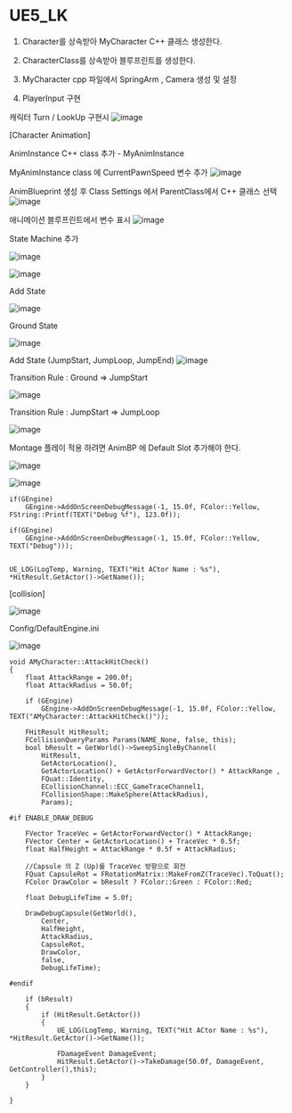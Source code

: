 # UE5_LK


1. Character를 상속받아 MyCharacter C++ 클래스 생성한다.


2. CharacterClass를 상속받아 블루프린트를 생성한다.


3. MyCharacter cpp 파일에서 SpringArm , Camera 생성 및 설정

4. PlayerInput 구현 



캐릭터 Turn / LookUp 구현시 
![image](https://user-images.githubusercontent.com/29656900/182010656-3a4372af-5173-4462-92ed-c379186c8a0e.png)



[Character Animation]

AnimInstance C++ class 추가 - MyAnimInstance

MyAnimInstance class 에 CurrentPawnSpeed 변수 추가
![image](https://user-images.githubusercontent.com/29656900/182016143-7e2c1154-df1f-4a8a-a945-f66ec659e942.png)


AnimBlueprint 생성 후 Class Settings 에서 ParentClass에서 C++ 클래스 선택
![image](https://user-images.githubusercontent.com/29656900/182018847-5ba6ef6a-760a-4ccb-9aab-eec4d05b2959.png)





애니메이션 블루프린트에서 변수 표시
![image](https://user-images.githubusercontent.com/29656900/182016114-3c516d81-8320-426f-a65f-d2fca44d9fc8.png)


State Machine 추가

![image](https://user-images.githubusercontent.com/29656900/182018988-8d8a242f-f3f4-48da-8494-7a7ec4ec6cb8.png)

![image](https://user-images.githubusercontent.com/29656900/182018999-b2e82a33-919c-442b-bcbb-62ed90ffd4ce.png)

Add State

![image](https://user-images.githubusercontent.com/29656900/182019054-f3320e03-b249-49d1-9025-ec1e311d58d3.png)


Ground State

![image](https://user-images.githubusercontent.com/29656900/182019074-d4223119-108a-4ea6-b677-ccbe5f70a459.png)


Add State (JumpStart, JumpLoop, JumpEnd)
![image](https://user-images.githubusercontent.com/29656900/182020836-d8274218-62e1-45cb-bfbd-2cafa66ea115.png)



Transition Rule : Ground => JumpStart

![image](https://user-images.githubusercontent.com/29656900/182020780-99cc715b-2662-4e12-92d2-a8fd1ff156fd.png)


Transition Rule :  JumpStart => JumpLoop 

![image](https://user-images.githubusercontent.com/29656900/182020897-98d72323-30a1-4c88-8b0c-db7f6840727e.png)









Montage 플레이 적용 하려면 AnimBP 에 Default Slot 추가해야 한다.

![image](https://user-images.githubusercontent.com/29656900/182529057-2fee1201-baef-45d3-a7fe-daebd3c6ccab.png)

![image](https://user-images.githubusercontent.com/29656900/182529148-105da419-8900-4d9d-8612-2c5b54e39538.png)


```
if(GEngine)
	GEngine->AddOnScreenDebugMessage(-1, 15.0f, FColor::Yellow, FString::Printf(TEXT("Debug %f"), 123.0f));

if(GEngine)
	GEngine->AddOnScreenDebugMessage(-1, 15.0f, FColor::Yellow, TEXT("Debug")));
		
		
UE_LOG(LogTemp, Warning, TEXT("Hit ACtor Name : %s"), *HitResult.GetActor()->GetName());

```



[collision]

![image](https://user-images.githubusercontent.com/29656900/182603030-0e8968d5-5cf4-4ab2-9871-ae354264edc3.png)

Config/DefaultEngine.ini

![image](https://user-images.githubusercontent.com/29656900/182603137-a6a790a0-767a-4328-b86c-1b27f82ecdf0.png)


```
void AMyCharacter::AttackHitCheck()
{
	float AttackRange = 200.0f;
	float AttackRadius = 50.0f;

	if (GEngine)
		GEngine->AddOnScreenDebugMessage(-1, 15.0f, FColor::Yellow, TEXT("AMyCharacter::AttackHitCheck()"));

	FHitResult HitResult;
	FCollisionQueryParams Params(NAME_None, false, this);
	bool bResult = GetWorld()->SweepSingleByChannel(
		HitResult,
		GetActorLocation(),
		GetActorLocation() + GetActorForwardVector() * AttackRange ,
		FQuat::Identity,
		ECollisionChannel::ECC_GameTraceChannel1,
		FCollisionShape::MakeSphere(AttackRadius),
		Params);

#if ENABLE_DRAW_DEBUG

	FVector TraceVec = GetActorForwardVector() * AttackRange;
	FVector Center = GetActorLocation() + TraceVec * 0.5f;
	float HalfHeight = AttackRange * 0.5f + AttackRadius;

	//Capsule 의 Z (Up)를 TraceVec 방향으로 회전 
	FQuat CapsuleRot = FRotationMatrix::MakeFromZ(TraceVec).ToQuat();
	FColor DrawColor = bResult ? FColor::Green : FColor::Red;

	float DebugLifeTime = 5.0f;

	DrawDebugCapsule(GetWorld(),
		Center,
		HalfHeight,
		AttackRadius,
		CapsuleRot,
		DrawColor,
		false,
		DebugLifeTime);

#endif

	if (bResult)
	{
		if (HitResult.GetActor())
		{
			UE_LOG(LogTemp, Warning, TEXT("Hit ACtor Name : %s"), *HitResult.GetActor()->GetName());

			FDamageEvent DamageEvent;
			HitResult.GetActor()->TakeDamage(50.0f, DamageEvent, GetController(),this);
		}
	}

}
```
